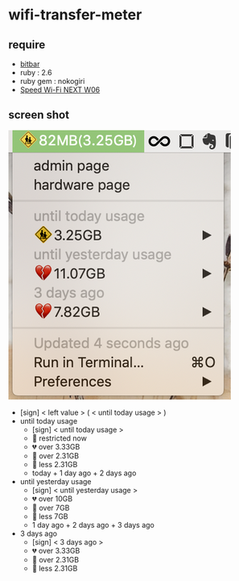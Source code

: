 # wifi-transfer-meter

## require

- [bitbar](https://getbitbar.com/)
- ruby : 2.6
- ruby gem : nokogiri
- [Speed Wi-Fi NEXT W06](https://www.uqwimax.jp/wimax/products/w06/)

## screen shot

![image](image2.png)

- [sign] < left value > ( < until today usage > )
- until today usage
    - [sign] < until today usage >
    - :no_entry_sign: restricted now
    - :broken_heart: over 3.33GB
    - :yellow_heart: over 2.31GB
    - :green_heart: less 2.31GB
    - today + 1 day ago + 2 days ago
- until yesterday usage
    - [sign] < until yesterday usage >
    - :broken_heart: over 10GB
    - :yellow_heart: over  7GB
    - :green_heart: less  7GB
    - 1 day ago + 2 days ago + 3 days ago
- 3 days ago
    - [sign] < 3 days ago >
    - :broken_heart: over 3.33GB
    - :yellow_heart: over 2.31GB
    - :green_heart: less 2.31GB

